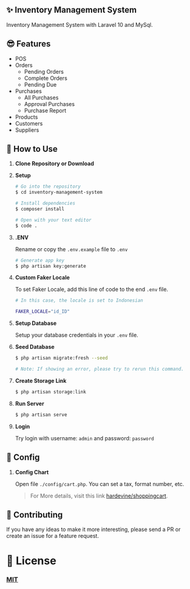 ## ✨ Inventory Management System

Inventory Management System with Laravel 10 and MySql.

## 😎 Features

-   POS
-   Orders
    -   Pending Orders
    -   Complete Orders
    -   Pending Due
-   Purchases
    -   All Purchases
    -   Approval Purchases
    -   Purchase Report
-   Products
-   Customers
-   Suppliers

## 🚀 How to Use

1.  **Clone Repository or Download**

1.  **Setup**

    ```bash
    # Go into the repository
    $ cd inventory-management-system

    # Install dependencies
    $ composer install

    # Open with your text editor
    $ code .
    ```

1.  **.ENV**

    Rename or copy the `.env.example` file to `.env`

    ```bash
    # Generate app key
    $ php artisan key:generate
    ```

1.  **Custom Faker Locale**

    To set Faker Locale, add this line of code to the end `.env` file.

    ```bash
    # In this case, the locale is set to Indonesian

    FAKER_LOCALE="id_ID"
    ```

1.  **Setup Database**

    Setup your database credentials in your `.env` file.

1.  **Seed Database**

    ```bash
    $ php artisan migrate:fresh --seed

    # Note: If showing an error, please try to rerun this command.
    ```

1.  **Create Storage Link**

    ```bash
    $ php artisan storage:link
    ```

1.  **Run Server**

    ```bash
    $ php artisan serve
    ```

1.  **Login**

    Try login with username: `admin` and password: `password`

## 🚀 Config

1. **Config Chart**

    Open file `./config/cart.php`. You can set a tax, format number, etc.

    > For More details, visit this link [hardevine/shoppingcart](https://packagist.org/packages/hardevine/shoppingcart).

## 📝 Contributing

If you have any ideas to make it more interesting, please send a PR or create an issue for a feature request.

# 🤝 License

### [MIT](LICENSE)
